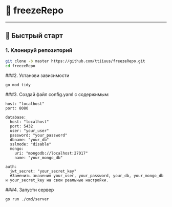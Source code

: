 # 🧊 freezeRepo
---

## 🚀 Быстрый старт

### 1. Клонируй репозиторий

```bash
git clone -b master https://github.com/ttiiuus/freezeRepo.git
cd freezeRepo
```
###2. Установи зависимости
```
go mod tidy
```
###3. Создай файл config.yaml с содержимым:
```
host: "localhost"
port: 8080

database:
  host: "localhost"
  port: 5432
  user: "your_user"
  password: "your_password"
  dbname: "your_db"
  sslmode: "disable"
  mongo:
    uri: "mongodb://localhost:27017"
    name: "your_mongo_db"

auth:
  jwt_secret: "your_secret_key"
  #Заменить значения your_user, your_password, your_db, your_mongo_db и your_secret_key на свои реальные настройки.
  ```


###4. Запусти сервер
```
go run ./cmd/server
```
